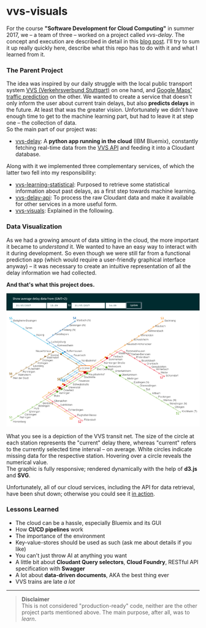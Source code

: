 # vvs-visuals

For the course **"Software Development for Cloud Computing"** in summer 2017, we – a team of three – worked on a project called *vvs-delay*. The concept and execution are described in detail in this [blog post](https://blog.mi.hdm-stuttgart.de/index.php/2017/09/02/vvs-delay-ai-in-the-cloud/). I'll try to sum it up really quickly here, describe what this repo has to do with it and what I learned from it.

### The Parent Project
The idea was inspired by our daily struggle with the local public transport system [VVS (Verkehrsverbund Stuttgart)](http://www.vvs.de/) on one hand, and [Google Maps' traffic prediction](http://www.igismap.com/know-live-congestion-or-future-traffic-on-google-map-desktop-and-mobile/) on the other. We wanted to create a service that doesn't only inform the user about current train delays, but also **predicts delays** in the future. At least that was the greater vision. Unfortunately we didn't have enough time to get to the machine learning part, but had to leave it at step one – the collection of data.  
So the main part of our project was:
* [vvs-delay](https://github.com/jhertfe/vvs-delay): A **python app running in the cloud** (IBM Bluemix), constantly fetching real-time data from the [VVS API](https://www3.vvs.de/mng/#!/XSLT_TRIP_REQUEST2@init) and feeding it into a Cloudant database.

Along with it we implemented three complementary services, of which the latter two fell into my responsibility:
* [vvs-learning-statistical](https://github.com/Bennri/vvs-delay-learning/tree/master/vvs-learning-statistical): Purposed to retrieve some statistical information about past delays, as a first step towards machine learning.
* [vvs-delay-api](https://github.com/elisae/vvs-delay-api): To process the raw Cloudant data and make it available for other services in a more useful form.
* [vvs-visuals](https://github.com/elisae/vvs-visuals): Explained in the following.


### Data Visualization
As we had a growing amount of data sitting in the cloud, the more important it became to *understand* it. We wanted to have an easy way to interact with it during development. So even though we were still far from a functional prediction app (which would require a user-friendly graphical interface anyway) – it was necessary to create an intuitive representation of all the delay information we had collected.

**And that's what this project does.**

![Screenshot of the vvs-visuals web app](vvs_visuals_gui.png "vvs-visuals")

What you see is a depiction of the VVS transit net. The size of the circle at each station represents the "current" delay there, whereas "current" refers to the currently selected time interval – on average. White circles indicate missing data for the respective station. Hovering over a circle reveals the numerical value.  
The graphic is fully responsive; rendered dynamically with the help of **d3.js** and **SVG**.

Unfortunately, all of our cloud services, including the API for data retrieval, have been shut down; otherwise you could see it [in action](https://elisae.github.io/vvs-visuals/).

### Lessons Learned
* The cloud can be a hassle, especially Bluemix and its GUI
* How **CI/CD pipelines** work
* The importance of the environment
* Key-value-stores should be used as such (ask me about details if you like)
* You can't just throw AI at anything you want
* A little bit about **Cloudant Query selectors**, **Cloud Foundry**, RESTful API specification with **Swagger**
* A lot about **data-driven documents**, AKA the best thing ever
* VVS trains are late *a lot*  

---

> **Disclaimer**  
> This is not considered "production-ready" code, neither are the other project parts mentioned above. The main purpose, after all, was to *learn*.